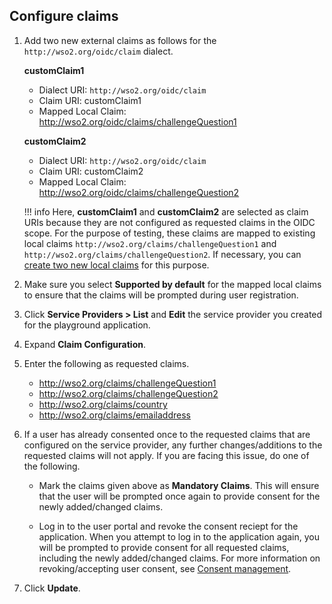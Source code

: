 ## Configure claims

1. Add two new external claims as follows for the `http://wso2.org/oidc/claim` dialect.

    **customClaim1**
    - Dialect URI: `http://wso2.org/oidc/claim`
    - Claim URI: customClaim1
    - Mapped Local Claim: http://wso2.org/oidc/claims/challengeQuestion1

    **customClaim2**
    - Dialect URI: `http://wso2.org/oidc/claim`
    - Claim URI: customClaim2
    - Mapped Local Claim: http://wso2.org/oidc/claims/challengeQuestion2

    !!! info
        Here, **customClaim1** and **customClaim2** are selected as claim URIs because they are not configured as requested claims in the OIDC scope. For the purpose of testing, these claims are mapped to existing local claims `http://wso2.org/claims/challengeQuestion1` and `http://wso2.org/claims/challengeQuestion2`. If necessary, you can [create two new local claims](insertlink) for this purpose.

2. Make sure you select **Supported by default** for the mapped local claims to ensure that the claims will be prompted during user registration.

3. Click **Service Providers > List** and **Edit** the service provider you created for the playground application.

4. Expand **Claim Configuration**.

5. Enter the following as requested claims.
    - http://wso2.org/claims/challengeQuestion1
    - http://wso2.org/claims/challengeQuestion2
    - http://wso2.org/claims/country
    - http://wso2.org/claims/emailaddress

6. If a user has already consented once to the requested claims that are configured on the service provider, any further changes/additions to the requested claims will not apply. If you are facing this issue, do one of the following.

    -   Mark the claims given above as **Mandatory Claims**. This will ensure that the user will be prompted once again to provide consent for the newly added/changed claims.

    -   Log in to the user portal and revoke the consent reciept for the application.  When you attempt to log in to the application again, you will be prompted to provide consent for all requested claims, including the newly added/changed claims. For more information on revoking/accepting user consent, see [Consent management](insertlink).

7. Click **Update**.